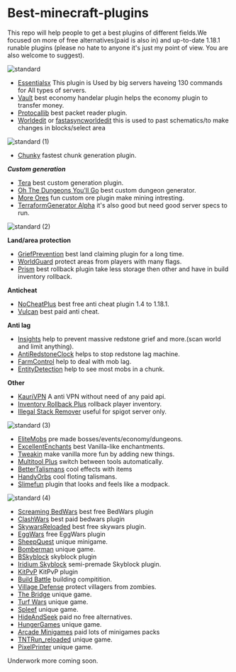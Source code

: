 # Best-minecraft-plugins
This repo will help people to get a best plugins of different fields.We focused on more of free alternatives(paid is also in) and up-to-date 1.18.1 runable plugins (please no hate to anyone it's just my point of view. You are also welcome to suggest).

![standard](https://user-images.githubusercontent.com/74851280/147400632-f9eee87e-db49-4159-8bbc-b5634ffabf62.gif)

- [Essentialsx](https://essentialsx.net/) This plugin is Used by big servers haveing 130 commands for All types of servers. 
- [Vault](https://www.spigotmc.org/resources/vault.34315/) best economy handelar plugin helps the economy plugin to transfer money.
- [Protocallib](https://www.spigotmc.org/resources/protocollib.1997/) best packet reader plugin.
- [Worldedit](https://dev.bukkit.org/projects/worldedit/files) or [fastasyncworldedit](https://www.spigotmc.org/resources/fast-async-worldedit.13932/) this is used to past schematics/to make changes in blocks/select area 
 
![standard (1)](https://user-images.githubusercontent.com/74851280/147401073-2d6ebcf3-4ada-4236-a279-52a64b0addff.gif)

- [Chunky](https://www.spigotmc.org/resources/chunky.81534/) fastest chunk generation plugin.


***Custom generation***
- [Tera](https://www.spigotmc.org/resources/terra.85151/) best custom generation plugin.
- [Oh The Dungeons You'll Go](https://www.spigotmc.org/resources/oh-the-dungeons-youll-go.76437/) best custom dungeon generator.
- [More Ores](https://www.spigotmc.org/resources/%E2%9B%8F%EF%B8%8Fmore-ores%E2%9B%8F%EF%B8%8F.77221/) fun custom ore plugin make mining intresting.
- [TerraformGenerator Alpha](https://www.spigotmc.org/resources/terraformgenerator-alpha.75132/) it's also good but need good server specs to run.

![standard (2)](https://user-images.githubusercontent.com/74851280/147401441-ca441143-2971-40cc-bcec-b0e34e449621.gif)

**Land/area protection**
- [GriefPrevention](https://www.spigotmc.org/resources/griefprevention.1884/) best land claiming plugin for a long time.
- [WorldGuard](https://dev.bukkit.org/projects/worldguard) protect areas from players with many flags.
- [Prism](https://www.spigotmc.org/resources/prism.75166/) best rollback plugin take less storage then other and have in build inventory rollback.

**Anticheat**
- [NoCheatPlus](https://github.com/Updated-NoCheatPlus/NoCheatPlus) best free anti cheat plugin 1.4 to 1.18.1.
- [Vulcan](https://www.spigotmc.org/resources/vulcan-anti-cheat-advanced-cheat-detection-1-7-1-18-1.83626/) best paid anti cheat.

**Anti lag**
- [Insights](https://www.spigotmc.org/resources/insights-super-configurable-region-limits-asynchronous-scans-1-18.56489/) help to prevent massive redstone grief and more.(scan world and limit anything).
- [AntiRedstoneClock](https://www.spigotmc.org/resources/antiredstoneclock-worldguard-plotsquard-support-1-8-1-17.18557/) helps to stop redstone lag machine.
- [FarmControl](https://www.spigotmc.org/resources/farmcontrol-1-15-1-18.86923/) help to deal with mob lag.
- [EntityDetection](https://www.spigotmc.org/resources/entitydetection-tile-entity-support.20588/) help to see most mobs in a chunk.

**Other**
- [KauriVPN](https://www.spigotmc.org/resources/kaurivpn-anti-proxy-tor-and-vpn-free-api.93355/) A anti VPN without need of any paid api.
- [Inventory Rollback Plus](https://www.spigotmc.org/resources/inventory-rollback-plus-1-8-1-18-x.85811/) rollback player inventory.
- [Illegal Stack Remover](https://www.spigotmc.org/resources/dupe-fixes-illegal-stack-remover.44411/) useful for spigot server only.

![standard (3)](https://user-images.githubusercontent.com/74851280/147401953-16cff055-4aa3-4e89-9816-097e2a52ec1e.gif)

- [EliteMobs](https://www.spigotmc.org/resources/%E2%9A%94elitemobs%E2%9A%94.40090/) pre made bosses/events/economy/dungeons.
- [ExcellentEnchants](https://www.spigotmc.org/resources/excellentenchants-vanilla-like-enchantments-1-16-1-18.61693/) best Vanilla-like enchantments.
- [Tweakin](https://www.spigotmc.org/resources/tweakin-1-17-1-18.93444/) make vanilla more fun by adding new things.
- [Multitool Plus](https://www.spigotmc.org/resources/multitool-plus-1-13-1-17.62509/) switch between tools automatically.
- [BetterTalismans](https://www.spigotmc.org/resources/%E2%9C%85-bettertalismans-1-8-1-18-%E2%80%A2-custom-heads-recipes-permissions-model-data-custom-boosts.82961/) cool effects with items 
- [HandyOrbs](https://www.spigotmc.org/resources/handyorbs.78236/) cool floting talismans.
- [Slimefun](https://github.com/Slimefun/Slimefun4) plugin that looks and feels like a modpack.

![standard (4)](https://user-images.githubusercontent.com/74851280/147402333-2ddb6ea8-a128-438b-a982-e53fba3cca3b.gif)

- [Screaming BedWars](https://www.spigotmc.org/resources/screaming-bedwars-1-9-4-1-18-1.63714/) best free BedWars plugin
- [ClashWars](https://www.spigotmc.org/resources/%E2%9E%A2-bedwars-clashwars-minigame.51340/) best paid bedwars plugin
- [SkywarsReloaded](https://www.spigotmc.org/resources/skywarsreloaded-updated-recoded-1-17-support-new-features-1-8x-1-17x.69436/) best free skywars plugin.
- [EggWars](https://www.spigotmc.org/resources/free-eggwars-mini-game-remastered.97569/) free EggWars plugin 
- [SheepQuest](https://www.spigotmc.org/resources/sheepquest-minigame-1-8-1-17-bungee-multiworld.83005/) unique minigame.
- [Bomberman](https://www.spigotmc.org/resources/bomberman.77616/) unique game.
- [BSkyblock](https://www.spigotmc.org/resources/bentobox-bskyblock-acidisland-skygrid-caveblock-aoneblock-boxed.73261/) skyblock plugin
- [Iridium Skyblock](https://www.spigotmc.org/resources/iridium-skyblock-1-13-1-18.62480/) semi-premade Skyblock plugin.
- [KitPvP](https://www.spigotmc.org/resources/kitpvp-1-8-1-17-custom-kits-leaderboards-gui-levels-kill-streaks-abilities-more.27107/) KitPvP plugin
- [Build Battle](https://www.spigotmc.org/resources/build-battle-guessthebuild-1-8-8-1-17.44703/) building compitition.
- [Village Defense](https://www.spigotmc.org/resources/village-defense-1-8-8-1-17.41869/) protect villagers from zombies.
- [The Bridge](https://www.spigotmc.org/resources/the-bridge-1-8-8-1-17.87320/) unique game.
- [Turf Wars](https://www.spigotmc.org/resources/1-8-to-1-17-1-turf-wars-mini-game.2513/) unique game.
- [Spleef](https://www.spigotmc.org/resources/spleef.61787/) unique game.
- [HideAndSeek](https://www.spigotmc.org/resources/hideandseek-40-sale.9777/) paid no free alternatives.
- [HungerGames](https://www.spigotmc.org/resources/hungergames.65942/) unique game.
- [Arcade Minigames](https://www.spigotmc.org/resources/%E2%9E%A2-arcade-minigames.49093/) paid lots of minigames packs 
- [TNTRun_reloaded](https://www.spigotmc.org/resources/tntrun_reloaded-tntrun-for-1-13-1-18.53359/) unique game.
- [PixelPrinter](https://www.spigotmc.org/resources/pixelprinter.29760/) unique game.

Underwork more coming soon.
